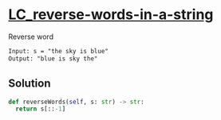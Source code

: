 # [LC_reverse-words-in-a-string](https://leetcode.com/problems/reverse-words-in-a-string)

Reverse word

```txt
Input: s = "the sky is blue"
Output: "blue is sky the"
```

## Solution

```py
def reverseWords(self, s: str) -> str:
  return s[::-1]
```
